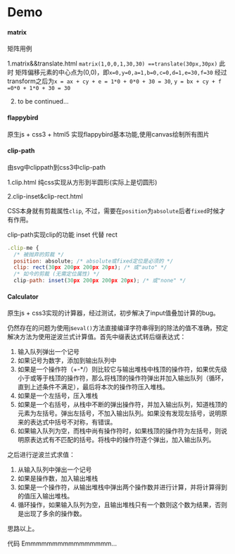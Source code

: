# Demo
#### matrix

矩阵用例

1.matrix&&translate.html `matrix(1,0,0,1,30,30) ==translate(30px,30px)` 此时 矩阵偏移元素的中心点为(0,0)，即`x=0,y=0,a=1,b=0,c=0,d=1,e=30,f=30` 经过transform之后为`x = ax + cy + e = 1*0 + 0*0 + 30 = 30`, `y = bx + cy + f =0*0 + 1*0 + 30 = 30` 

2. to be continued...



#### flappybird

原生js + css3 + html5 实现flappybird基本功能,使用canvas绘制所有图片



#### clip-path

由svg中clippath到css3中clip-path

1.clip.html  纯css实现从方形到半圆形(实际上是切圆形)

2.clip-inset&clip-rect.html  

CSS本身就有剪裁属性`clip`,  不过，需要在`position`为`absolute`后者`fixed`时候才有作用。

clip-path实现clip的功能 inset 代替 rect

```javascript
.clip-me {   
  /* 被抛弃的剪裁 */  
  position: absolute; /* absolute或fixed定位是必须的 */  
  clip: rect(30px 200px 200px 20px); /* 或"auto" */  
  /* 如今的剪裁 (无需定位属性) */  
  clip-path: inset(30px 200px 200px 20px); /* 或"none" */
```

#### Calculator

原生js + css3实现的计算器，经过测试，初步解决了input值叠加计算的bug。

仍然存在的问题为使用js`eval()`方法直接编译字符串得到的除法的值不准确，预定解决方法为使用逆波兰式计算值。首先中缀表达式转后缀表达式：

1. 输入队列弹出一个记号
2. 如果记号为数字，添加到输出队列中
3. 如果是一个操作符（+-*/）则比较它与输出堆栈中栈顶的操作符，如果优先级小于或等于栈顶的操作符，那么将栈顶的操作符弹出并加入输出队列（循环，直到上述条件不满足），最后将本次的操作符压入堆栈。
4. 如果是一个左括号，压入堆栈
5. 如果是一个右括号，从栈中不断的弹出操作符，并加入输出队列，知道栈顶的元素为左括号。弹出左括号，不加入输出队列。如果没有发现左括号，说明原来的表达式中括号不对称，有错误。
6. 如果输入队列为空，而栈中尚有操作符时，如果栈顶的操作符为左括号，则说明原表达式有不匹配的括号。将栈中的操作符逐个弹出，加入输出队列。

之后进行逆波兰式求值：

1. 从输入队列中弹出一个记号
2. 如果是操作数，加入输出堆栈
3. 如果是一个操作符，从输出堆栈中弹出两个操作数并进行计算，并将计算得到的值压入输出堆栈。
4. 循环操作，如果输入队列为空，且输出堆栈只有一个数则这个数为结果，否则是出现了多余的操作数。

思路以上。

代码 Emmmmmmmmmmmmmmmm...
